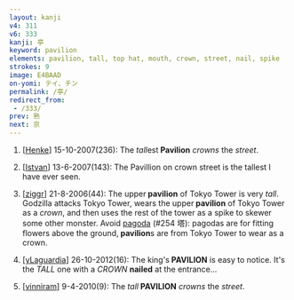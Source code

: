 ```yaml
---
layout: kanji
v4: 311
v6: 333
kanji: 亭
keyword: pavilion
elements: pavilion, tall, top hat, mouth, crown, street, nail, spike
strokes: 9
image: E4BAAD
on-yomi: テイ、チン
permalink: /亭/
redirect_from:
 - /333/
prev: 熟
next: 京
---
```


1) [<a href="http://kanji.koohii.com/profile/Henke">Henke</a>] 15-10-2007(236): The <em>tall</em>est<strong> Pavilion</strong> <em>crowns</em> the <em>street</em>.

2) [<a href="http://kanji.koohii.com/profile/Istvan">Istvan</a>] 13-6-2007(143): The Pavillion on crown street is the tallest I have ever seen.

3) [<a href="http://kanji.koohii.com/profile/ziggr">ziggr</a>] 21-8-2006(44): The upper<strong> pavilion</strong> of Tokyo Tower is very <em>tall</em>. Godzilla attacks Tokyo Tower, wears the upper<strong> pavilion</strong> of Tokyo Tower as a <em>crown</em>, and then uses the rest of the tower as a spike to skewer some other monster. Avoid <a href="../v4/254.html">pagoda</a> (#254 塔): pagodas are for fitting flowers above the ground,<strong> pavilion</strong>s are from Tokyo Tower to wear as a crown.

4) [<a href="http://kanji.koohii.com/profile/yLaguardia">yLaguardia</a>] 26-10-2012(16): The king&#039;s<strong> PAVILION</strong> is easy to notice. It&#039;s the <em>TALL</em> one with a <em>CROWN</em> <strong>nailed</strong> at the entrance...

5) [<a href="http://kanji.koohii.com/profile/vinniram">vinniram</a>] 9-4-2010(9): The <em>tall</em><strong> PAVILION</strong> <em>crowns</em> the <em>street</em>.

